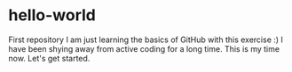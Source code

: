 # hello-world
First repository 
I am just learning the basics of GitHub with this exercise :)
I have been shying away from active coding for a long time.
This is my time now. Let's get started.
